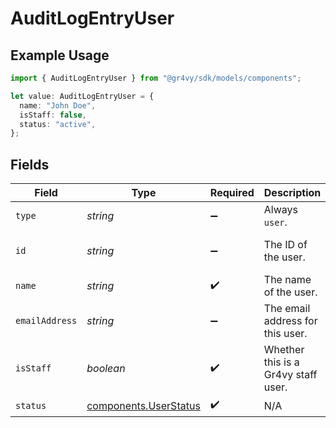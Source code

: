 # AuditLogEntryUser

## Example Usage

```typescript
import { AuditLogEntryUser } from "@gr4vy/sdk/models/components";

let value: AuditLogEntryUser = {
  name: "John Doe",
  isStaff: false,
  status: "active",
};
```

## Fields

| Field                                                          | Type                                                           | Required                                                       | Description                                                    | Example                                                        |
| -------------------------------------------------------------- | -------------------------------------------------------------- | -------------------------------------------------------------- | -------------------------------------------------------------- | -------------------------------------------------------------- |
| `type`                                                         | *string*                                                       | :heavy_minus_sign:                                             | Always `user`.                                                 | user                                                           |
| `id`                                                           | *string*                                                       | :heavy_minus_sign:                                             | The ID of the user.                                            | 14b7b8c5-a6ba-4fb6-bbab-52d43c7f37ef                           |
| `name`                                                         | *string*                                                       | :heavy_check_mark:                                             | The name of the user.                                          | John Doe                                                       |
| `emailAddress`                                                 | *string*                                                       | :heavy_minus_sign:                                             | The email address for this user.                               | john@example.com                                               |
| `isStaff`                                                      | *boolean*                                                      | :heavy_check_mark:                                             | Whether this is a Gr4vy staff user.                            | false                                                          |
| `status`                                                       | [components.UserStatus](../../models/components/userstatus.md) | :heavy_check_mark:                                             | N/A                                                            |                                                                |